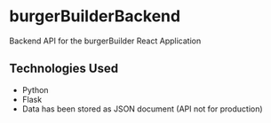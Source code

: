# burgerBuilderBackend
Backend API for the burgerBuilder React Application

## Technologies Used
* Python
* Flask
* Data has been stored as JSON document (API not for production)
